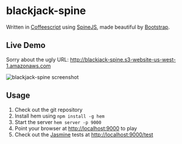 blackjack-spine
===============
Written in [Coffeescript](http://coffeescript.org) using [SpineJS](http://spinejs.com), made beautiful by [Bootstrap](http://getbootstrap.com).

Live Demo
---------
Sorry about the ugly URL: http://blackjack-spine.s3-website-us-west-1.amazonaws.com

![blackjack-spine screenshot](http://blackjack-spine.s3-website-us-west-1.amazonaws.com/screenshot.png)

Usage
-----
1. Check out the git repository
2. Install hem using ```npm install -g hem```
3. Start the server ```hem server -p 9000```
4. Point your browser at [http://localhost:9000](http://localhost:9000) to play
5. Check out the [Jasmine](http://pivotal.github.com/jasmine) tests at [http://localhost:9000/test](http://localhost:9000/test)

